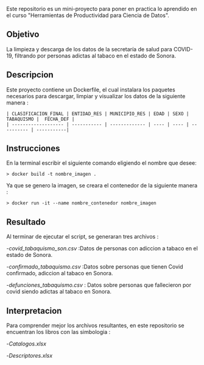Este repositorio es un mini-proyecto para poner en practica lo aprendido en el curso "Herramientas de Productividad para Ciencia de Datos".

## Objetivo
La limpieza y descarga de los datos de la secretaría de salud para COVID-19, filtrando por personas adictas al tabaco en el estado de Sonora.


## Descripcion 
Este proyecto contiene un Dockerfile, el cual instalara los paquetes necesarios para descargar, limpiar y visualizar los datos de la siguiente manera : 
```
| CLASIFICACION_FINAL | ENTIDAD_RES | MUNICIPIO_RES | EDAD | SEXO | TABAQUISMO |  FECHA_DEF |
| ------------------- | ----------- | ------------- | ---- | ---- | ---------- | -----------|
```

## Instrucciones
En la terminal escribir el siguiente comando eligiendo el nombre que desee: 

```
> docker build -t nombre_imagen . 
```

Ya que se genero la imagen, se creara el contenedor de la siguiente manera : 
```
> docker run -it --name nombre_contenedor nombre_imagen 
```

## Resultado
Al terminar de ejecutar el script, se generaran tres archivos :

   -_covid_tabaquismo_son.csv_  :Datos de personas con adiccion a tabaco en el estado de Sonora. 
  
  -_confirmado_tabaquismo.csv_  :Datos sobre personas que tienen Covid confirmado, adiccion 
                                 al tabaco en Sonora.
  
  -_defunciones_tabaquismo.csv_ : Datos sobre personas que fallecieron por covid siendo adictas al tabaco en Sonora. 



## Interpretacion
Para comprender mejor los archivos resultantes, en este repositorio se encuentran los libros con las simbologia :

 -_Catalogos.xlsx_
 
 -_Descriptores.xlsx_
